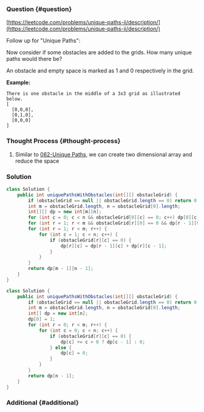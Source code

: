 ### Question {#question}

[https://leetcode.com/problems/unique-paths-ii/description/](https://leetcode.com/problems/unique-paths-ii/description/)

Follow up for "Unique Paths":

Now consider if some obstacles are added to the grids. How many unique paths would there be?

An obstacle and empty space is marked as 1 and 0 respectively in the grid.

**Example:**

```
There is one obstacle in the middle of a 3x3 grid as illustrated below.
[
  [0,0,0],
  [0,1,0],
  [0,0,0]
]
```

### Thought Process {#thought-process}

1. Similar to [062-Unique Paths](/leetcode/array/062-unique-paths.md), we can create two dimensional array and reduce the space

### Solution

```java
class Solution {
    public int uniquePathsWithObstacles(int[][] obstacleGrid) {
        if (obstacleGrid == null || obstacleGrid.length == 0) return 0;
        int m = obstacleGrid.length, n = obstacleGrid[0].length;
        int[][] dp = new int[m][n];
        for (int c = 0; c < n && obstacleGrid[0][c] == 0; c++) dp[0][c] = 1;
        for (int r = 1; r < m && obstacleGrid[r][0] == 0 && dp[r - 1][0] != 0; r++) dp[r][0] = 1;
        for (int r = 1; r < m; r++) {
            for (int c = 1; c < n; c++) {
                if (obstacleGrid[r][c] == 0) {
                    dp[r][c] = dp[r - 1][c] + dp[r][c - 1];
                }
            }
        }
        return dp[m - 1][n - 1];
    }
}
```

```java
class Solution {
    public int uniquePathsWithObstacles(int[][] obstacleGrid) {
        if (obstacleGrid == null || obstacleGrid.length == 0) return 0;
        int m = obstacleGrid.length, n = obstacleGrid[0].length;
        int[] dp = new int[n];
        dp[0] = 1;
        for (int r = 0; r < m; r++) {
            for (int c = 0; c < n; c++) {
                if (obstacleGrid[r][c] == 0) {
                    dp[c] += c > 0 ? dp[c - 1] : 0;
                } else {
                    dp[c] = 0;
                }
            }
        }
        return dp[n - 1];
    }
}
```

### Additional {#additional}



